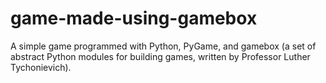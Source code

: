 # game-made-using-gamebox
A simple game programmed with Python, PyGame, and gamebox (a set of abstract Python modules for building games, written by Professor Luther Tychonievich).
